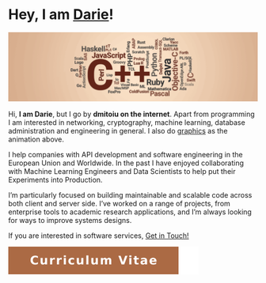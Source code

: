 # Hey, I am [Darie](https://www.linkedin.com/in/dmitoiu)!

![](Docs/7ae83c7088734a9fefde99e60130b639.gif)

Hi, **I am Darie**, but I go by **dmitoiu on the internet**. Apart from programming I am interested in networking,
cryptography, machine learning, database administration and engineering in general.
I also do [graphics](https://github.com/dmitoiu/Limbaje-De-Programare-Footage) as the animation above.

I help companies with API development and software engineering in the European Union and Worldwide.
In the past I have enjoyed collaborating with Machine Learning Engineers and Data Scientists to help put their 
Experiments into Production.

I’m particularly focused on building maintainable and scalable code across both client and server side.
I’ve worked on a range of projects, from enterprise tools to academic research applications, 
and I’m always looking for ways to improve systems designs.

If you are interested in software services, [Get in Touch!](mailto:dmitoiu@hotmail.com)

[![Curriculum Vitae](Docs/fa9c281aff21c30e888cc0d75488115e.svg)](https://github.com/dmitoiu/Curriculum-Vitae/blob/master/Darie-Dragos_Mitoiu_Resume.pdf)